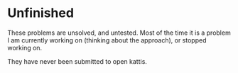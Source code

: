 # Unfinished

These problems are unsolved, and untested. Most of the time it is a problem I am currently working on (thinking about the approach), or stopped working on.

They have never been submitted to open kattis.
